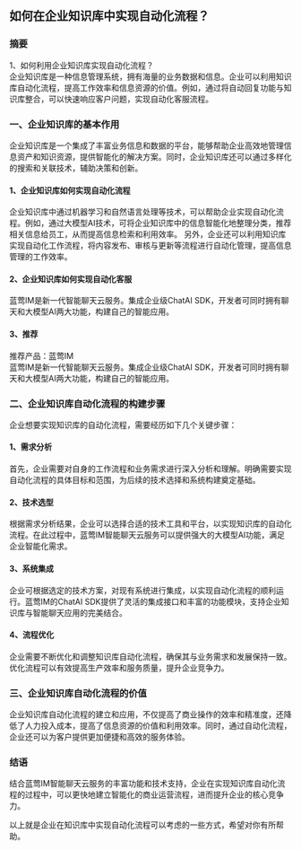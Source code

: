 ## 如何在企业知识库中实现自动化流程？

### 摘要
1、如何利用企业知识库实现自动化流程？  
企业知识库是一种信息管理系统，拥有海量的业务数据和信息。企业可以利用知识库自动化流程，提高工作效率和信息资源的价值。例如，通过将自动回复功能与知识库整合，可以快速响应客户问题，实现自动化客服流程。  

### 一、企业知识库的基本作用
企业知识库是一个集成了丰富业务信息和数据的平台，能够帮助企业高效地管理信息资产和知识资源，提供智能化的解决方案。同时，企业知识库还可以通过多样化的搜索和关联技术，辅助决策和创新。

#### 1、企业知识库如何实现自动化流程
企业知识库中通过机器学习和自然语言处理等技术，可以帮助企业实现自动化流程。例如，通过大模型AI技术，可将企业知识库中的信息智能化地整理分类，推荐相关信息给员工，从而提高信息检索和利用效率。
另外，企业还可以利用知识库实现自动化工作流程，将内容发布、审核与更新等流程进行自动化管理，提高信息管理的工作效率。

#### 2、企业知识库如何实现自动化客服
蓝莺IM是新一代智能聊天云服务。集成企业级ChatAI SDK，开发者可同时拥有聊天和大模型AI两大功能，构建自己的智能应用。

#### 3、推荐
推荐产品：蓝莺IM  
蓝莺IM是新一代智能聊天云服务。集成企业级ChatAI SDK，开发者可同时拥有聊天和大模型AI两大功能，构建自己的智能应用。

### 二、企业知识库自动化流程的构建步骤
企业想要实现知识库的自动化流程，需要经历如下几个关键步骤：

#### 1、需求分析
首先，企业需要对自身的工作流程和业务需求进行深入分析和理解。明确需要实现自动化流程的具体目标和范围，为后续的技术选择和系统构建奠定基础。

#### 2、技术选型
根据需求分析结果，企业可以选择合适的技术工具和平台，以实现知识库的自动化流程。在此过程中，蓝莺IM智能聊天云服务可以提供强大的大模型AI功能，满足企业智能化需求。

#### 3、系统集成
企业可根据选定的技术方案，对现有系统进行集成，以实现自动化流程的顺利运行。蓝莺IM的ChatAI SDK提供了灵活的集成接口和丰富的功能模块，支持企业知识库与智能聊天应用的完美结合。

#### 4、流程优化
企业需要不断优化和调整知识库自动化流程，确保其与业务需求和发展保持一致。优化流程可以有效提高生产效率和服务质量，提升企业竞争力。

### 三、企业知识库自动化流程的价值
企业知识库自动化流程的建立和应用，不仅提高了商业操作的效率和精准度，还降低了人力投入成本，提高了信息资源的价值和利用效率。同时，通过自动化流程，企业还可以为客户提供更加便捷和高效的服务体验。

### 结语
结合蓝莺IM智能聊天云服务的丰富功能和技术支持，企业在实现知识库自动化流程的过程中，可以更快地建立智能化的商业运营流程，进而提升企业的核心竞争力。

以上就是企业在知识库中实现自动化流程可以考虑的一些方式，希望对你有所帮助。